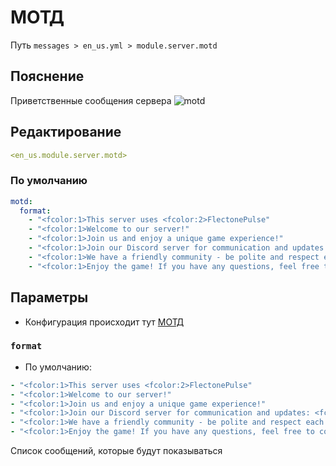 # МОТД
Путь `messages > en_us.yml > module.server.motd`

## Пояснение
Приветственные сообщения сервера
![motd](/motd.png)

## Редактирование
```yaml
<en_us.module.server.motd>
```

### По умолчанию
```yaml
motd:
  format:
    - "<fcolor:1>This server uses <fcolor:2>FlectonePulse"
    - "<fcolor:1>Welcome to our server!"
    - "<fcolor:1>Join us and enjoy a unique game experience!"
    - "<fcolor:1>Join our Discord server for communication and updates: <fcolor:2>https://discord.flectone.net"
    - "<fcolor:1>We have a friendly community - be polite and respect each other!"
    - "<fcolor:1>Enjoy the game! If you have any questions, feel free to contact the administration"
```

## Параметры

- Конфигурация происходит тут [МОТД](/ru/config/module/server/motd/)

### `format`
- По умолчанию:
```yaml
- "<fcolor:1>This server uses <fcolor:2>FlectonePulse"
- "<fcolor:1>Welcome to our server!"
- "<fcolor:1>Join us and enjoy a unique game experience!"
- "<fcolor:1>Join our Discord server for communication and updates: <fcolor:2>https://discord.flectone.net"
- "<fcolor:1>We have a friendly community - be polite and respect each other!"
- "<fcolor:1>Enjoy the game! If you have any questions, feel free to contact the administration"
```

Список сообщений, которые будут показываться

